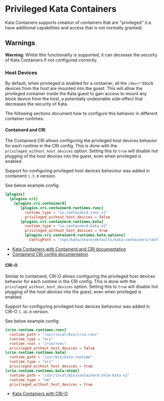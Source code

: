 # Privileged Kata Containers

Kata Containers supports creation of containers that are "privileged" (i.e. have additional capabilities and access
that is not normally granted).

## Warnings

**Warning:** Whilst this functionality is supported, it can decrease the security of Kata Containers if not configured 
correctly.

### Host Devices

By default, when privileged is enabled for a container, all the `/dev/*` block devices from the host are mounted
into the guest. This will allow the privileged container inside the Kata guest to gain access to mount any block device 
from the host, a potentially undesirable side-effect that decreases the security of Kata.

The following sections document how to configure this behavior in different container runtimes.

#### Containerd and CRI

The Containerd CRI allows configuring the privileged host devices behavior for each runtime in the CRI config. This is
done with the `privileged_without_host_devices` option. Setting this to `true` will disable hot plugging of the host 
devices into the guest, even when privileged is enabled.

Support for configuring privileged host devices behaviour was added in containerd `1.3.0` version.

See below example config:

```toml
[plugins]
  [plugins.cri]
    [plugins.cri.containerd]
       [plugins.cri.containerd.runtimes.runc]
         runtime_type = "io.containerd.runc.v1"
         privileged_without_host_devices = false
       [plugins.cri.containerd.runtimes.kata]
         runtime_type = "io.containerd.kata.v2"
         privileged_without_host_devices = true
         [plugins.cri.containerd.runtimes.kata.options]
           ConfigPath = "/opt/kata/share/defaults/kata-containers/configuration.toml"
```

 - [Kata Containers with Containerd and CRI documentation](how-to-use-k8s-with-cri-containerd-and-kata.md)
 - [Containerd CRI config documentation](https://github.com/containerd/cri/blob/master/docs/config.md)

#### CRI-O

Similar to containerd, CRI-O allows configuring the privileged host devices
behavior for each runtime in the CRI config. This is done with the 
`privileged_without_host_devices` option. Setting this to `true` will disable
 hot plugging of the host devices into the guest, even when privileged is enabled.

Support for configuring privileged host devices behaviour was added in CRI-O `1.16.0` version.

See below example config:

```toml
[crio.runtime.runtimes.runc]
  runtime_path = "/usr/local/bin/crio-runc"
  runtime_type = "oci"
  runtime_root = "/run/runc"
  privileged_without_host_devices = false
[crio.runtime.runtimes.kata]
  runtime_path = "/usr/bin/kata-runtime"
  runtime_type = "oci"
  privileged_without_host_devices = true
[crio.runtime.runtimes.kata-shim2]
  runtime_path = "/usr/local/bin/containerd-shim-kata-v2"
  runtime_type = "vm"
  privileged_without_host_devices = true
```

 - [Kata Containers with CRI-O](../how-to/run-kata-with-k8s.md#cri-o)
  
